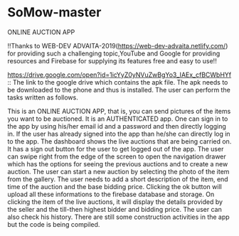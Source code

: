 # SoMow-master
ONLINE AUCTION APP

!!Thanks to WEB-DEV ADVAITA-2019(https://web-dev-advaita.netlify.com/) for providing such a challenging topic,YouTube and Google for providing resources and Firebase for supplying its features free and easy to use!!

https://drive.google.com/open?id=1icYyZ0yNVuZwBgYo3_IAEx_cfBCWbHYf  :: The link to the google drive which contains the apk file. The apk needs to be downloaded to the phone and thus is installed. The user can perform the tasks written as follows.

This is an ONLINE AUCTION APP, that is, you can send pictures of the items you want to be auctioned. It is an AUTHENTICATED app. One can sign in to the app by using his/her email id and a password and then directly logging in. If the user has already signed into the app than he/she can directly log in to the app. The dashboard shows the live auctions that are being carried on. It has a sign out button for the user to get logged out of the app. The user can swipe right from the edge of the screen to open the navigation drawer which has the options for seeing the previous auctions and to create a new auction. The user can start a new auction by selecting the photo of the item from the gallery. The user needs to add a short description of the item, end time of the auction and the base bidding price. Clicking the ok button will upload all these informations to the firebase database and storage. On clicking the item of the live auctions, it will display the details provided by the seller and the till-then highest bidder and bidding price. The user can also check his history. There are still some construction activities in the app but the code is being compiled.
